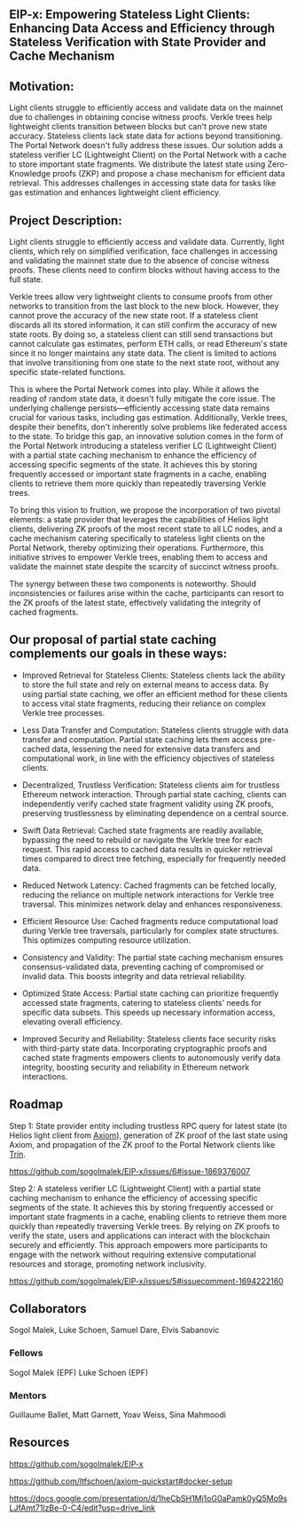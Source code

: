 ## EIP-x: Empowering Stateless Light Clients: Enhancing Data Access and Efficiency through Stateless Verification with State Provider and Cache Mechanism

## Motivation:

Light clients struggle to efficiently access and validate data on the mainnet due to challenges in obtaining concise witness proofs. Verkle trees help lightweight clients transition between blocks but can't prove new state accuracy. Stateless clients lack state data for actions beyond transitioning. The Portal Network doesn't fully address these issues. Our solution adds a stateless verifier LC (Lightweight Client) on the Portal Network with a cache to store important state fragments. We distribute the latest state using Zero-Knowledge proofs (ZKP) and propose a chase mechanism for efficient data retrieval. This addresses challenges in accessing state data for tasks like gas estimation and enhances lightweight client efficiency.

## Project Description: 

Light clients struggle to efficiently access and validate data. Currently, light clients, which rely on simplified verification, face challenges in accessing and validating the mainnet state due to the absence of concise witness proofs. These clients need to confirm blocks without having access to the full state.

Verkle trees allow very lightweight clients to consume proofs from other networks to transition from the last block to the new block. However, they cannot prove the accuracy of the new state root. If a stateless client discards all its stored information, it can still confirm the accuracy of new state roots. By doing so, a stateless client can still send transactions but cannot calculate gas estimates, perform ETH calls, or read Ethereum's state since it no longer maintains any state data. The client is limited to actions that involve transitioning from one state to the next state root, without any specific state-related functions.

This is where the Portal Network comes into play. While it allows the reading of random state data, it doesn't fully mitigate the core issue. The underlying challenge persists—efficiently accessing state data remains crucial for various tasks, including gas estimation. Additionally, Verkle trees, despite their benefits, don't inherently solve problems like federated access to the state.
To bridge this gap, an innovative solution comes in the form of the Portal Network introducing a stateless verifier LC (Lightweight Client) with a partial state caching mechanism to enhance the efficiency of accessing specific segments of the state. It achieves this by storing frequently accessed or important state fragments in a cache, enabling clients to retrieve them more quickly than repeatedly traversing Verkle trees.

To bring this vision to fruition, we propose the incorporation of two pivotal elements: a state provider that leverages the capabilities of Helios light clients, delivering ZK proofs of the most recent state to all LC nodes, and a cache mechanism catering specifically to stateless light clients on the Portal Network, thereby optimizing their operations. Furthermore, this initiative strives to empower Verkle trees, enabling them to access and validate the mainnet state despite the scarcity of succinct witness proofs.

The synergy between these two components is noteworthy. Should inconsistencies or failures arise within the cache, participants can resort to the ZK proofs of the latest state, effectively validating the integrity of cached fragments.


## Our proposal of partial state caching complements our goals in these ways:

- Improved Retrieval for Stateless Clients:
  Stateless clients lack the ability to store the full state and rely on external means to access data. By using partial state caching, we offer an efficient method for these clients to access vital state fragments, reducing their reliance on complex Verkle tree processes.

- Less Data Transfer and Computation:
  Stateless clients struggle with data transfer and computation. Partial state caching lets them access pre-cached data, lessening the need for extensive data transfers and computational work, in line with the efficiency objectives of stateless clients.

- Decentralized, Trustless Verification:
  Stateless clients aim for trustless Ethereum network interaction. Through partial state caching, clients can independently verify cached state fragment validity using ZK proofs, preserving trustlessness by eliminating dependence on a central source.

- Swift Data Retrieval:
  Cached state fragments are readily available, bypassing the need to rebuild or navigate the Verkle tree for each request. This rapid access to cached data results in quicker retrieval times compared to direct tree fetching, especially for frequently needed data.

- Reduced Network Latency:
  Cached fragments can be fetched locally, reducing the reliance on multiple network interactions for Verkle tree traversal. This minimizes network delay and enhances responsiveness.

- Efficient Resource Use:
  Cached fragments reduce computational load during Verkle tree traversals, particularly for complex state structures. This optimizes computing resource utilization.

- Consistency and Validity:
  The partial state caching mechanism ensures consensus-validated data, preventing caching of compromised or invalid data. This boosts integrity and data retrieval reliability.

- Optimized State Access:
  Partial state caching can prioritize frequently accessed state fragments, catering to stateless clients' needs for specific data subsets. This speeds up necessary information access, elevating overall efficiency.

- Improved Security and Reliability:
  Stateless clients face security risks with third-party state data. Incorporating cryptographic proofs and cached state fragments empowers clients to autonomously verify data integrity, boosting security and reliability in Ethereum network interactions.

## Roadmap

Step 1: State provider entity including trustless RPC query for latest state (to Helios light client from [Axiom](https://github.com/ltfschoen/axiom-quickstart#docker-setup)), generation of ZK proof of the last state using Axiom, and propagation of the ZK proof to the Portal Network clients like [Trin](https://github.com/ethereum/trin).

https://github.com/sogolmalek/EIP-x/issues/6#issue-1869376007

Step 2: A stateless verifier LC (Lightweight Client) with a partial state caching mechanism to enhance the efficiency of accessing specific segments of the state. It achieves this by storing frequently accessed or important state fragments in a cache, enabling clients to retrieve them more quickly than repeatedly traversing Verkle trees. By relying on ZK proofs to verify the state, users and applications can interact with the blockchain securely and efficiently. This approach empowers more participants to engage with the network without requiring extensive computational resources and storage, promoting network inclusivity.

https://github.com/sogolmalek/EIP-x/issues/5#issuecomment-1694222160



## Collaborators
Sogol Malek,
Luke Schoen,
Samuel Dare,
Elvis Sabanovic

### Fellows 
Sogol Malek (EPF)
Luke Schoen (EPF)

### Mentors

Guillaume Ballet,
Matt Garnett,
Yoav Weiss,
Sina Mahmoodi 

## Resources

https://github.com/sogolmalek/EIP-x

https://github.com/ltfschoen/axiom-quickstart#docker-setup

https://docs.google.com/presentation/d/1heCbSH1Mj1oG0aPamk0yQ5Mo9sLJfAmt71lzBe-0-C4/edit?usp=drive_link
